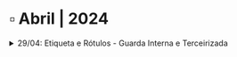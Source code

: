 # ▫️ Abril | 2024



<details>

<summary>29/04: Etiqueta e Rótulos - Guarda Interna e Terceirizada</summary>

<mark style="color:green;">**Etiquetas Zebra - Rolo**</mark>

As etiquetas foram alteradas para exibir um QrCode como indicação para encontrar o endereço de uma caixa.

Na imagem abaixo temos uma comparação das etiquetas geradas antes e depois da alteração.

![](<../.gitbook/assets/image (37).png>)

**Demais alterações:**

* Foram removidos os zeros a esquerda do código da caixa;&#x20;
* Foi mantido o código de barras da caixa, com seu código logo abaixo;&#x20;
* O código de barras do endereço foi removido mantendo apenas a indicação do endereço;&#x20;
* A logo do cliente foi reposicionada na horizontal e alinhada com o código do cliente;&#x20;
* Foi adicionado o QrCode como indicação do endereço de alocação da caixa.&#x20;
* Quando o endereço da caixa for maior que 3 níveis, haverá uma quebra de linha para atender o espaço da etiqueta.

**Exemplos de Etiquetas Zebra – Rolo para caixa de Cliente (Guarda Interna) com variados tipos de logo:**

![](<../.gitbook/assets/image (38).png>)

**Exemplos de Etiquetas Zebra – Rolo para caixa da Unidade (Guarda Terceirizada):**

A imagem abaixo ilustra uma etiqueta de uma Caixa com as SubCaixas. Somente a subcaixas possuem a indicação “SUBCAIXA”, Caixas Pai ou Caixas que não possuem SubCaixas não possuem a indicação “CAIXA”.

![](<../.gitbook/assets/image (40).png>)

As Etiquetas Zebra – Rolo podem ser retiradas em:&#x20;

Caixa ou Pasta > Pesquisar > Caixa > Gerar Etiquetas&#x20;

Caixa ou Pasta > Criar > Caixa do Cliente > Caixa > Gerar Etiquetas. &#x20;

Caixa ou Pasta > Criar > Caixa da Unidade > Caixa > Gerar Etiquetas. &#x20;

Caixa ou Pasta > Alocar e Desalocar > Caixa do Cliente > Alocar > Gerar Etiqueta&#x20;

Caixa ou Pasta > Alocar e Desalocar > Caixa da Unidade > Alocar > Gerar Etiqueta



<mark style="color:green;">**Etiquetas – Pimaco 62582**</mark>

As Etiquetas Pimaco foram alteradas para exibir a indicação de código QrCode.&#x20;

Na imagem abaixo temos uma comparação das etiquetas geradas antes e depois da alteração.

<img src="../.gitbook/assets/image (41).png" alt="" data-size="original">

Demais alterações:

* Foram removidos os zeros a esquerda do código da caixa;&#x20;
* Foi mantido o código de barras da caixa, com seu código logo abaixo;&#x20;
* O código de barras do endereço foi removido mantendo apenas a indicação do endereço;&#x20;
* Foi adicionado o QrCode como indicação do endereço de alocação da caixa.&#x20;
* Quando o endereço da caixa for maior que 3 níveis, haverá uma quebra de linha para atender o espaço da etiqueta.&#x20;

<mark style="color:green;">**Rótulos**</mark>

Os rótulos foram alterados para exibir o QrCode como indicação para encontrar o endereço da caixa  e removido o código da caixa que era exibido duas vezes.&#x20;

![](<../.gitbook/assets/image (36).png>)

Os rótulos podem ser retirados em:

Caixa ou Pasta > Pesquisar > Caixa > Gerar Etiquetas&#x20;

Caixa ou Pasta > Criar > Caixa do Cliente > Caixa > Gerar Etiquetas. &#x20;

Caixa ou Pasta > Criar > Caixa da Unidade > Caixa > Gerar Etiquetas. &#x20;

Caixa ou Pasta > Alocar e Desalocar > Caixa do Cliente > Alocar > Gerar Etiqueta&#x20;

Caixa ou Pasta > Alocar e Desalocar > Caixa da Unidade > Alocar > Gerar Etiqueta&#x20;

</details>
